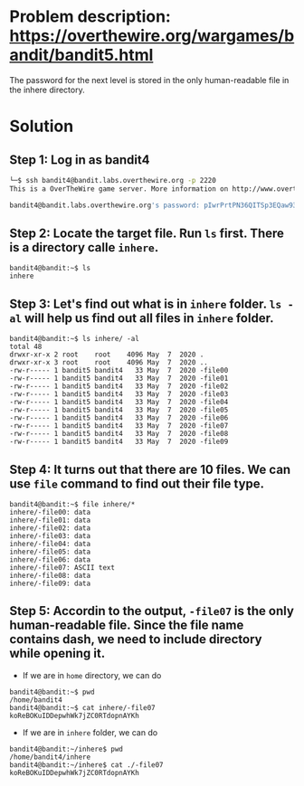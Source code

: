 # Problem description: https://overthewire.org/wargames/bandit/bandit5.html
The password for the next level is stored in the only human-readable file in the inhere directory. 
# Solution
## Step 1: Log in as bandit4
```bash
└─$ ssh bandit4@bandit.labs.overthewire.org -p 2220                          1 ⨯
This is a OverTheWire game server. More information on http://www.overthewire.org/wargames

bandit4@bandit.labs.overthewire.org's password: pIwrPrtPN36QITSp3EQaw936yaFoFgAB
```
## Step 2: Locate the target file. Run `ls` first. There is a directory calle `inhere`.
```
bandit4@bandit:~$ ls
inhere
```
## Step 3: Let's find out what is in `inhere` folder. `ls -al` will help us find out all files in `inhere` folder.  
```
bandit4@bandit:~$ ls inhere/ -al
total 48
drwxr-xr-x 2 root    root    4096 May  7  2020 .
drwxr-xr-x 3 root    root    4096 May  7  2020 ..
-rw-r----- 1 bandit5 bandit4   33 May  7  2020 -file00
-rw-r----- 1 bandit5 bandit4   33 May  7  2020 -file01
-rw-r----- 1 bandit5 bandit4   33 May  7  2020 -file02
-rw-r----- 1 bandit5 bandit4   33 May  7  2020 -file03
-rw-r----- 1 bandit5 bandit4   33 May  7  2020 -file04
-rw-r----- 1 bandit5 bandit4   33 May  7  2020 -file05
-rw-r----- 1 bandit5 bandit4   33 May  7  2020 -file06
-rw-r----- 1 bandit5 bandit4   33 May  7  2020 -file07
-rw-r----- 1 bandit5 bandit4   33 May  7  2020 -file08
-rw-r----- 1 bandit5 bandit4   33 May  7  2020 -file09
```
## Step 4: It turns out that there are 10 files. We can use `file` command to find out their file type. 
```
bandit4@bandit:~$ file inhere/*
inhere/-file00: data
inhere/-file01: data
inhere/-file02: data
inhere/-file03: data
inhere/-file04: data
inhere/-file05: data
inhere/-file06: data
inhere/-file07: ASCII text
inhere/-file08: data
inhere/-file09: data
```
## Step 5: Accordin to the output, `-file07` is the only human-readable file. Since the file name contains dash, we need to include directory while opening it. 
* If we are in `home` directory, we can do
```
bandit4@bandit:~$ pwd
/home/bandit4
bandit4@bandit:~$ cat inhere/-file07
koReBOKuIDDepwhWk7jZC0RTdopnAYKh
```
* If we are in `inhere` folder, we can do 
```
bandit4@bandit:~/inhere$ pwd
/home/bandit4/inhere
bandit4@bandit:~/inhere$ cat ./-file07
koReBOKuIDDepwhWk7jZC0RTdopnAYKh
```
